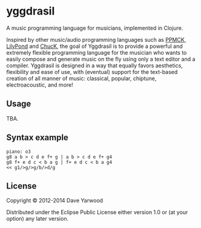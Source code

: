 # yggdrasil

A music programming language for musicians, implemented in Clojure.

Inspired by other music/audio programming languages such as [PPMCK][ppmck], 
[LilyPond][lilypond] and [ChucK][chuck], the goal of Yggdrasil is to provide a 
powerful and extremely flexible programming language for the musician who wants 
to easily compose and generate music on the fly using only a text editor and a 
compiler. Yggdrasil is designed in a way that equally favors aesthetics, 
flexibility and ease of use, with (eventual) support for the text-based creation 
of all manner of music: classical, popular, chiptune, electroacoustic, and more!

[ppmck]: http://ppmck.wikidot.com/what-is-ppmck
[lilypond]: http://www.lilypond.org
[chuck]: http://chuck.cs.princeton.edu

## Usage

TBA.

## Syntax example

    piano: o3 
    g8 a b > c d e f+ g | a b > c d e f+ g4
    g8 f+ e d c < b a g | f+ e d c < b a g4 
    << g1/>g/>g/b/>d/g

## License

Copyright © 2012-2014 Dave Yarwood

Distributed under the Eclipse Public License either version 1.0 or (at
your option) any later version.
